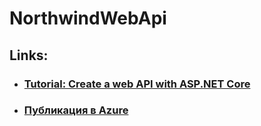 # NorthwindWebApi

## Links:
- ### [Tutorial: Create a web API with ASP.NET Core](https://learn.microsoft.com/ru-ru/aspnet/core/tutorials/first-web-api?view=aspnetcore-8.0&tabs=visual-studio)
- ### [Публикация в Azure](https://learn.microsoft.com/ru-ru/aspnet/core/tutorials/publish-to-azure-api-management-using-vs?view=aspnetcore-8.0)